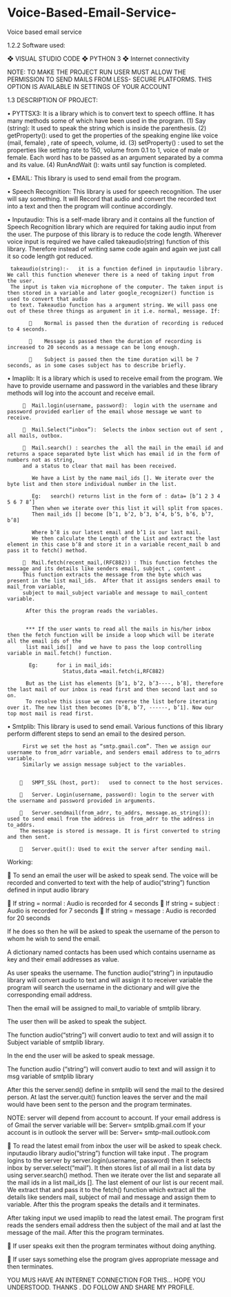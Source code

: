 # Voice-Based-Email-Service-
Voice based email service




1.2.2 Software used: 
 
❖	VISUAL  STUDIO CODE
❖	PYTHON 3
❖	Internet connectivity


NOTE: TO MAKE THE PROJECT RUN USER MUST ALLOW THE PERMISSION TO SEND MAILS FROM LESS- SECURE PLATFORMS. THIS OPTION IS AVAILABLE IN SETTINGS OF YOUR ACCOUNT


 
1.3 DESCRIPTION OF PROJECT:

•	PYTTSX3:    It is a library which is to convert text to speech offline. It has many methods some of which have been used in the program.
  (1)	Say (string):  It used to speak the string which is inside the parenthesis.
  (2)	getProperty():  used to get the properties of the speaking engine like voice (mail, female) , rate of speech, volume, id.
  (3)	setProperty() :   used to set the properties like setting rate to 150, volume from 0.1 to 1, voice of male or female. Each word has to be passed as an argument separated by a comma and its value.
  (4)	RunAndWait ():  waits until say function is completed.

•	EMAIL:  This library is used to send email from the program.


•	Speech Recognition:  This library is used for speech recognition. The user will say something. It will Record that audio and convert the recorded text into
   a text and then the program will continue accordingly.


•	Inputaudio:  This is a self-made library and it contains all the function of Speech Recognition library which are required for taking audio input from the user. 
  The purpose of this library is to reduce the code length. Wherever voice input is required we have called takeaudio(string) function of this library. 
  Therefore instead of writing same code again and again we just call it so code length got reduced.


     takeaudio(string):-   it is a function defined in inputaudio library. We call this function whenever there is a need of taking input from the user.
     The input is taken via microphone of the computer. The taken input is then stored in a variable and later google_recognizer() function is used to convert that audio 
     to text. Takeaudio function has a argument string. We will pass one out of these three things as argument in it i.e. normal, message. If:

           	Normal is passed then the duration of recording is reduced to 4 seconds. 

           	Message is passed then the duration of recording is increased to 20 seconds as a message can be long enough.

           	Subject is passed then the time duration will be 7 seconds, as in some cases subject has to describe briefly.


•	Imaplib:  It is a library which is used to receive email from the program. We have to provide username and password in the variables and these library methods
  will log into the account and receive email. 

         	Mail.login(username, password):  login with the username and password provided earlier of the email whose message we want to receive.

         	Mail.Select(“inbox”):  Selects the inbox section out of sent , all mails, outbox.

         	Mail.search() : searches the  all the mail in the email id and returns a space separated byte list which has email id in the form of numbers not as string,
         and a status to clear that mail has been received.

            We have a List by the name mail_ids []. We iterate over the byte list and then store individual number in the list.

            Eg:   search() returns list in the form of : data= [b’1 2 3 4 5 6 7 8’] 
            Then when we iterate over this list it will split from spaces.
            Then mail_ids [] become [b’1, b’2, b’3, b’4, b’5, b’6, b’7, b’8]
 
            Where b’8 is our latest email and b’1 is our last mail.
            We then calculate the Length of the List and extract the last element in this case b’8 and store it in a variable recent_mail b and pass it to fetch() method.

         	Mail.fetch(recent_mail,(RFC882)) : This function fetches the message and its details like senders email, subject , content .
         This function extracts the message from the byte which was present in the list mail_ids.  After that it assigns senders email to mail_from variable, 
         subject to mail_subject variable and message to mail_content variable. 

          After this the program reads the variables.


          *** If the user wants to read all the mails in his/her inbox then the fetch function will be inside a loop which will be iterate all the email ids of the
          list mail_ids[]  and we have to pass the loop controlling variable in mail.fetch() function. 

           Eg:      for i in mail_ids:
                      Status,data =mail.fetch(i,RFC882)
 
          But as the List has elements [b’1, b’2, b’3----, b’8], therefore the last mail of our inbox is read first and then second last and so on. 
          To resolve this issue we can reverse the list before iterating over it. The new list then becomes [b’8, b’7, ------, b’1]. Now our top most mail is read first.


•	Smtplib:  This library is used to send email. Various functions of this library perform different steps to send an email to the desired person.
         
         
         First we set the host as “smtp.gmail.com”. Then we assign our username to from_adrr variable, and senders email address to to_adrrs variable. 
         Similarly we assign message subject to the variables.
 

        	SMPT_SSL (host, port):   used to connect to the host services.

        	Server. Login(username, password): login to the server with the username and password provided in arguments.

        	Server.sendmail(from_adrr, to_addrs, message.as_string()):  used to send email from the address in  from_adrr to the address in  to_addrs. 
        The message is stored is message. It is first converted to string and then sent.

        	Server.quit(): Used to exit the server after sending mail. 


Working:

	To send an email the user will be asked to speak send. The voice will be recorded and converted to text with the help of audio(“string”) function defined in input audio
library 

   	 If string = normal   :  Audio is recorded for 4 seconds
   	If string = subject   :  Audio is recorded for 7 seconds
   	If string = message :  Audio is recorded for 20 seconds

   If he does so then he will be asked to speak the username of the person to whom he wish to send the email.

   A dictionary named contacts has been used which contains username as key and their email addresses as value.

   As user speaks the username. The function audio(“string”) in inputaudio library will convert audio to text and will assign it to receiver variable the program will 
   search the username in the dictionary and will give the corresponding email address.

   Then the email will be assigned to mail_to variable of smtplib library.

   The user then will be asked to speak the subject. 

   The function audio(“string”) will convert audio to text and will assign it to Subject variable of smtplib library. 

   In the end the user will be asked to speak message. 

   The function audio (“string”) will convert audio to text and will assign it to msg variable of smtplib library

   After this the server.send() define in smtplib will send the mail to the desired person. At last the server.quit() function leaves the server and the mail would
   have been sent to the person and the program terminates.

   NOTE:  server will depend from account to account. If your email address is of Gmail the server variable will be:
                      Server= smtplib.gmail.com
   If your account is in outlook the server will be:
                      Server= smtp-mail.outlook.com


 
	To read the latest email from inbox the user will be asked to speak check. 
  inputaudio library audio(“string”) function will take input .
  The program logins to the server by server.login(username, password) then it selects inbox by server.select(“mail”).
  It then stores list of all mail in a list data by using server.search() method. Then we iterate over the list and separate all the mail ids in a list mail_ids []. 
  The last element of our list is our recent mail. We extract that and pass it to the fetch() function which extract all the details like senders mail, 
  subject of mail and message and assign them to variable. After this the program speaks the details and it terminates.  

   After taking input we used imaplib to read the latest email. The program first reads the senders email address then the subject of the mail and at last the message
   of the mail. After this the program terminates.

	If user speaks exit then the program terminates without doing anything.

	If user says something else the program gives appropriate message and then terminates.





YOU MUS HAVE AN INTERNET CONNECTION FOR THIS...
HOPE YOU UNDERSTOOD. THANKS . DO FOLLOW AND SHARE MY PROFILE.

